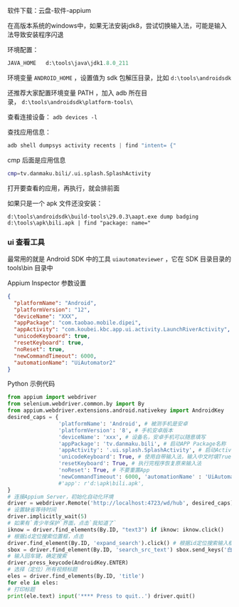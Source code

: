 软件下载：云盘-软件-appium

在高版本系统的windows中，如果无法安装jdk8，尝试切换输入法，可能是输入法导致安装程序闪退

环境配置：
```py
JAVA_HOME   d:\tools\java\jdk1.8.0_211
```

环境变量 `ANDROID_HOME` ，设置值为 sdk 包解压目录，比如 `d:\tools\androidsdk`

还推荐大家配置环境变量 PATH ，加入 adb 所在目录， `d:\tools\androidsdk\platform-tools\`

查看连接设备：
`adb devices -l`

查找应用信息：
```py
adb shell dumpsys activity recents | find "intent= {"
```
cmp 后面是应用信息
```bash
cmp=tv.danmaku.bili/.ui.splash.SplashActivity
```
打开要查看的应用，再执行，就会排前面

如果只是一个 apk 文件还没安装：
```
d:\tools\androidsdk\build-tools\29.0.3\aapt.exe dump badging d:\tools\apk\bili.apk | find "package: name="
```

### ui 查看工具
最常用的就是 Android SDK 中的工具 `uiautomateviewer` ，它在 SDK 目录目录的 tools\bin 目录中

Appium Inspector 参数设置

```json
{
  "platformName": "Android",
  "platformVersion": "12",
  "deviceName": "XXX",
  "appPackage": "com.taobao.mobile.dipei",
  "appActivity": "com.koubei.kbc.app.ui.activity.LaunchRiverActivity",
  "unicodeKeyboard": true,
  "resetKeyboard": true,
  "noReset": true,
  "newCommandTimeout": 6000,
  "automationName": "UiAutomator2"
}
```

Python 示例代码
```python
from appium import webdriver 
from selenium.webdriver.common.by import By 
from appium.webdriver.extensions.android.nativekey import AndroidKey 
desired_caps = { 
				'platformName': 'Android', # 被测手机是安卓 
				'platformVersion': '8', # 手机安卓版本 
				'deviceName': 'xxx', # 设备名，安卓手机可以随意填写 
				'appPackage': 'tv.danmaku.bili', # 启动APP Package名称 
				'appActivity': '.ui.splash.SplashActivity', # 启动Activity名称 
				'unicodeKeyboard': True, # 使用自带输入法，输入中文时填True 
				'resetKeyboard': True, # 执行完程序恢复原来输入法 
				'noReset': True, # 不要重置App 
				'newCommandTimeout': 6000, 'automationName' : 'UiAutomator2' 
				#'app': r'd:\apk\bili.apk', 
} 
# 连接Appium Server，初始化自动化环境 
driver = webdriver.Remote('http://localhost:4723/wd/hub', desired_caps) 
# 设置缺省等待时间 
driver.implicitly_wait(5) 
# 如果有`青少年保护`界面，点击`我知道了` 
iknow = driver.find_elements(By.ID, "text3") if iknow: iknow.click() 
# 根据id定位搜索位置框，点击 
driver.find_element(By.ID, 'expand_search').click() # 根据id定位搜索输入框，点击 
sbox = driver.find_element(By.ID, 'search_src_text') sbox.send_keys('白月黑羽') 
# 输入回车键，确定搜索 
driver.press_keycode(AndroidKey.ENTER) 
# 选择（定位）所有视频标题 
eles = driver.find_elements(By.ID, 'title') 
for ele in eles: 
# 打印标题 
print(ele.text) input('**** Press to quit..') driver.quit()
```